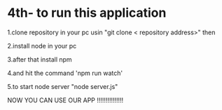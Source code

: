 # 4th- to run this  application
1.clone repository in your pc usin "git clone < repository  address>" then

2.install node  in your pc

3.after that install npm

4.and hit the command 'npm run watch'

5.to start node server "node server.js"

NOW YOU CAN USE OUR APP !!!!!!!!!!!!!!!
